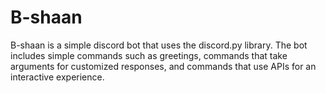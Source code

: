 # B-shaan

B-shaan is a simple discord bot that uses the discord.py library.
The bot includes simple commands such as greetings, commands that take arguments for customized responses, and commands that use APIs for an interactive experience. 
